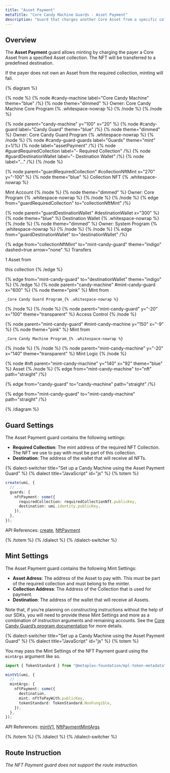 ```yaml
---
title: "Asset Payment"
metaTitle: "Core Candy Machine Guards - Asset Payment"
description: "Guard that charges another Core Asset from a specific collection as payment for the mint."
---
```


## Overview

The **Asset Payment** guard allows minting by charging the payer a Core Asset from a specified Asset collection. The NFT will be transferred to a predefined destination.

If the payer does not own an Asset from the required collection, minting will fail.

{% diagram  %}

{% node %}
{% node #candy-machine label="Core Candy Machine" theme="blue" /%}
{% node theme="dimmed" %}
Owner: Core Candy Machine Core Program {% .whitespace-nowrap %}
{% /node %}
{% /node %}

{% node parent="candy-machine" y="100" x="20" %}
{% node #candy-guard label="Candy Guard" theme="blue" /%}
{% node theme="dimmed" %}
Owner: Core Candy Guard Program {% .whitespace-nowrap %}
{% /node %}
{% node #candy-guard-guards label="Guards" theme="mint" z=1/%}
{% node label="assetPayment" /%}
{% node #guardRequiredCollection label="- Required Collection" /%}
{% node #guardDestinationWallet label="- Destination Wallet" /%}
{% node label="..." /%}
{% /node %}

{% node parent="guardRequiredCollection" #collectionNftMint x="270" y="-100"  %}
{% node theme="blue" %}
Collection NFT {% .whitespace-nowrap %}

Mint Account
{% /node %}
{% node theme="dimmed" %}
Owner: Core Program {% .whitespace-nowrap %}
{% /node %}
{% /node %}
{% edge from="guardRequiredCollection" to="collectionNftMint" /%}

{% node parent="guardDestinationWallet" #destinationWallet x="300"  %}
{% node theme="blue" %}
Destination Wallet {% .whitespace-nowrap %}
{% /node %}
{% node theme="dimmed" %}
Owner: System Program {% .whitespace-nowrap %}
{% /node %}
{% /node %}
{% edge from="guardDestinationWallet" to="destinationWallet" /%}


{% edge from="collectionNftMint" to="mint-candy-guard" theme="indigo" dashed=true arrow="none" %}
Transfers 

1 Asset from

this collection
{% /edge %}

{% edge from="mint-candy-guard" to="destinationWallet" theme="indigo" %}
{% /edge %}
{% node parent="candy-machine" #mint-candy-guard x="600" %}
  {% node theme="pink" %}
    Mint from

    _Core Candy Guard Program_{% .whitespace-nowrap %}
  {% /node %}
{% /node %}
{% node parent="mint-candy-guard" y="-20" x="100" theme="transparent" %}
  Access Control
{% /node %}

{% node parent="mint-candy-guard" #mint-candy-machine y="150" x="-9" %}
  {% node theme="pink" %}
    Mint from 
    
    _Core Candy Machine Program_{% .whitespace-nowrap %}
  {% /node %}
{% /node %}
{% node parent="mint-candy-machine" y="-20" x="140" theme="transparent" %}
  Mint Logic
{% /node %}

{% node #nft parent="mint-candy-machine" y="140" x="92" theme="blue" %}
  Asset
{% /node %}
{% edge from="mint-candy-machine" to="nft" path="straight" /%}

{% edge from="candy-guard" to="candy-machine" path="straight" /%}

{% edge from="mint-candy-guard" to="mint-candy-machine" path="straight" /%}

{% /diagram %}

## Guard Settings

The Asset Payment guard contains the following settings:

- **Required Collection**: The mint address of the required NFT Collection. The NFT we use to pay with must be part of this collection.
- **Destination**: The address of the wallet that will receive all NFTs.

{% dialect-switcher title="Set up a Candy Machine using the Asset Payment Guard" %}
{% dialect title="JavaScript" id="js" %}
{% totem %}

```ts
create(umi, {
  // ...
  guards: {
    nftPayment: some({
      requiredCollection: requiredCollectionNft.publicKey,
      destination: umi.identity.publicKey,
    }),
  },
});
```

API References: [create](https://mpl-core-candy-machine-js-docs.vercel.app/functions/create.html), [NftPayment](https://mpl-core-candy-machine-js-docs.vercel.app/types/AssetPayment.html)

{% /totem %}
{% /dialect %}
{% /dialect-switcher %}

## Mint Settings

The Asset Payment guard contains the following Mint Settings:
- **Asset Adress**: The address of the Asset to pay with. This must be part of the required collection and must belong to the minter.
- **Collection Address**: The Address of the Collection that is used for payment.
- **Destination**: The address of the wallet that will receive all Assets.

Note that, if you’re planning on constructing instructions without the help of our SDKs, you will need to provide these Mint Settings and more as a combination of instruction arguments and remaining accounts. See the [Core Candy Guard’s program documentation](https://github.com/metaplex-foundation/mpl-core-candy-machine/tree/main/programs/candy-guard#assetpayment) for more details.

{% dialect-switcher title="Set up a Candy Machine using the Asset Payment Guard" %}
{% dialect title="JavaScript" id="js" %}
{% totem %}

You may pass the Mint Settings of the NFT Payment guard using the `mintArgs` argument like so.

```ts
import { TokenStandard } from "@metaplex-foundation/mpl-token-metadata";

mintV1(umi, {
  // ...
  mintArgs: {
    nftPayment: some({
      destination,
      mint: nftToPayWith.publicKey,
      tokenStandard: TokenStandard.NonFungible,
    }),
  },
});
```

API References: [mintV1](https://mpl-core-candy-machine-js-docs.vercel.app/functions/mintV1.html), [NftPaymentMintArgs](https://mpl-core-candy-machine-js-docs.vercel.app/types/AssetPaymentMintArgs.html)

{% /totem %}
{% /dialect %}
{% /dialect-switcher %}

## Route Instruction

_The NFT Payment guard does not support the route instruction._
